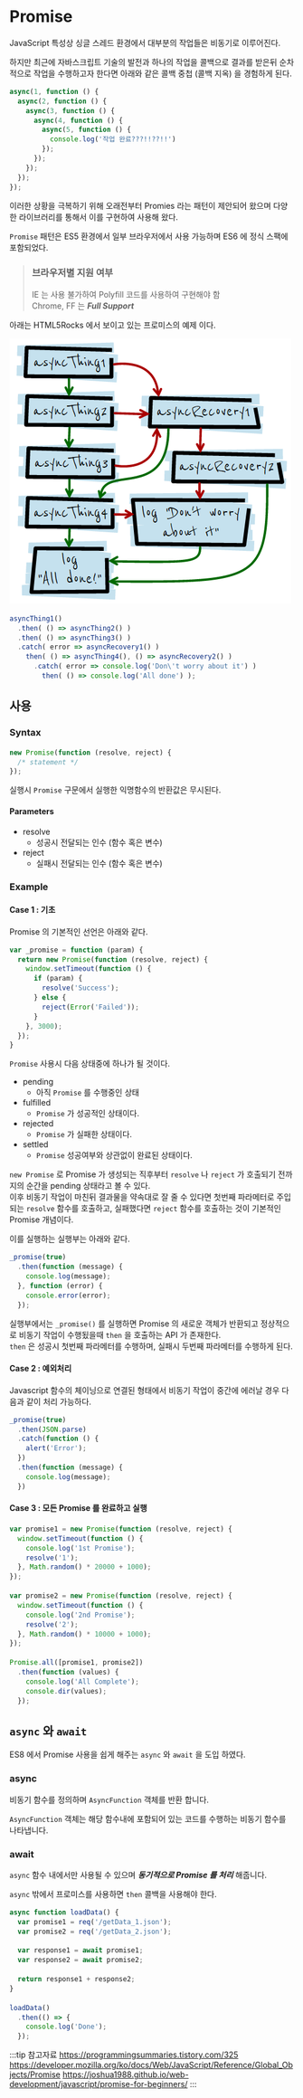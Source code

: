 # Promise

JavaScript 특성상 싱글 스레드 환경에서 대부분의 작업들은 비동기로 이루어진다.

하지만 최근에 자바스크립트 기술의 발전과 하나의 작업을 콜백으로 결과를 받은뒤 순차적으로 작업을 수행하고자 한다면 아래와 같은 콜백 중첩 (콜백 지옥) 을 경험하게 된다.

```javascript
async(1, function () {
  async(2, function () {
    async(3, function () {
      async(4, function () {
        async(5, function () {
          console.log('작업 완료???!!??!!')
        });
      });
    });
  });
});
```

이러한 상황을 극복하기 위해 오래전부터 Promies 라는 패턴이 제안되어 왔으며 다양한 라이브러리를 통해서 이를 구현하여 사용해 왔다.

`Promise` 패턴은 ES5 환경에서 일부 브라우저에서 사용 가능하며 ES6 에 정식 스팩에 포함되었다.

> ### 브라우저별 지원 여부
> IE 는 사용 불가하여 Polyfill 코드를 사용하여 구현해야 함  
> Chrome, FF 는 _**Full Support**_

아래는 HTML5Rocks 에서 보이고 있는 프로미스의 예제 이다.

![프로미스 예시](/img/A039.png)

```javascript
asyncThing1()
  .then( () => asyncThing2() )
  .then( () => asyncThing3() )
  .catch( error => asyncRecovery1() )
    then( () => asyncThing4(), () => asyncRecovery2() )
      .catch( error => console.log('Don\'t worry about it') )
        then( () => console.log('All done') );
```

## 사용

### Syntax

```javascript
new Promise(function (resolve, reject) {
  /* statement */
});
```

실행시 `Promise` 구문에서 실행한 익명함수의 반환값은 무시된다.

#### Parameters

* resolve
  * 성공시 전달되는 인수 (함수 혹은 변수)
* reject
  * 실패시 전달되는 인수 (함수 혹은 변수)

### Example

#### Case 1 : 기초

Promise 의 기본적인 선언은 아래와 같다.

```javascript
var _promise = function (param) {
  return new Promise(function (resolve, reject) {
    window.setTimeout(function () {
      if (param) {
        resolve('Success');
      } else {
        reject(Error('Failed'));
      }
    }, 3000);
  });
}
```

`Promise` 사용시 다음 상태중에 하나가 될 것이다.

* pending
  * 아직 `Promise` 를 수행중인 상태
* fulfilled
  * `Promise` 가 성공적인 상태이다.
* rejected
  * `Promise` 가 실패한 상태이다.
* settled
  * `Promise` 성공여부와 상관없이 완료된 상태이다.

`new Promise` 로 Promise 가 생성되는 직후부터 `resolve` 나 `reject` 가 호출되기 전까지의 순간을 pending 상태라고 볼 수 있다.  
이후 비동기 작업이 마친뒤 결과물을 약속대로 잘 줄 수 있다면 첫번째 파라메터로 주입되는 `resolve` 함수를 호출하고, 실패했다면 `reject` 함수를 호출하는 것이 기본적인 Promise 개념이다.

이를 실행하는 실행부는 아래와 같다.

```javascript
_promise(true)
  .then(function (message) {
    console.log(message);
  }, function (error) {
    console.error(error);
  });
```

실행부에서는 `_promise()` 를 실행하면 Promise 의 새로운 객체가 반환되고 정상적으로 비동기 작업이 수행됬을때 `then` 을 호출하는 API 가 존재한다.  
`then` 은 성공시 첫번째 파라메터를 수행하며, 실패시 두번째 파라메터를 수행하게 된다.

#### Case 2 : 예외처리

Javascript 함수의 체이닝으로 연결된 형태에서 비동기 작업이 중간에 에러날 경우 다음과 같이 처리 가능하다.

```javascript
_promise(true)
  .then(JSON.parse)
  .catch(function () {
    alert('Error');
  })
  .then(function (message) {
    console.log(message);
  })
```

#### Case 3 : 모든 Promise 를 완료하고 실행

```javascript
var promise1 = new Promise(function (resolve, reject) {
  window.setTimeout(function () {
    console.log('1st Promise');
    resolve('1');
  }, Math.random() * 20000 + 1000);
});

var promise2 = new Promise(function (resolve, reject) {
  window.setTimeout(function () {
    console.log('2nd Promise');
    resolve('2');
  }, Math.random() * 10000 + 1000);
});

Promise.all([promise1, promise2])
  .then(function (values) {
    console.log('All Complete');
    console.dir(values);
  });
```

## `async` 와 `await`

ES8 에서 Promise 사용을 쉽게 해주는 `async` 와 `await` 을 도입 하였다.

### async

비동기 함수를 정의하며 `AsyncFunction` 객체를 반환 합니다.

`AsyncFunction` 객체는 해당 함수내에 포함되어 있는 코드를 수행하는 비동기 함수를 나타냅니다.

### await

`async` 함수 내에서만 사용될 수 있으며 _**동기적으로 Promise 를 처리**_ 해줍니다.

`async` 밖에서 프로미스를 사용하면 `then` 콜백을 사용해야 한다.

```javascript
async function loadData() {
  var promise1 = req('/getData_1.json');
  var promise2 = req('/getData_2.json');

  var response1 = await promise1;
  var response2 = await promise2;

  return response1 + response2;
}

loadData()
  .then(() => {
    console.log('Done');
  });
```

:::tip 참고자료
<https://programmingsummaries.tistory.com/325>
<https://developer.mozilla.org/ko/docs/Web/JavaScript/Reference/Global_Objects/Promise>
<https://joshua1988.github.io/web-development/javascript/promise-for-beginners/>
:::